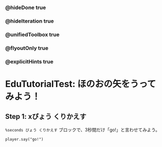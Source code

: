 ### @hideDone true
### @hideIteration true
### @unifiedToolbox true
### @flyoutOnly true
### @explicitHints true

# EduTutorialTest: ほのおの矢をうってみよう！

## Step 1: xびょう くりかえす

`%seconds びょう くりかえす` ブロックで、3秒間だけ「go!」と言わせてみよう。

```blocks
player.say("go!")
```
